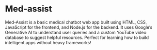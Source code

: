 # Med-assist
Med-Assist is a basic medical chatbot web app built using HTML, CSS, JavaScript for the frontend, and Node.js for the backend. It uses Google’s Generative AI to understand user queries and a custom YouTube video database to suggest helpful resources. Perfect for learning how to build intelligent apps without heavy frameworks!

